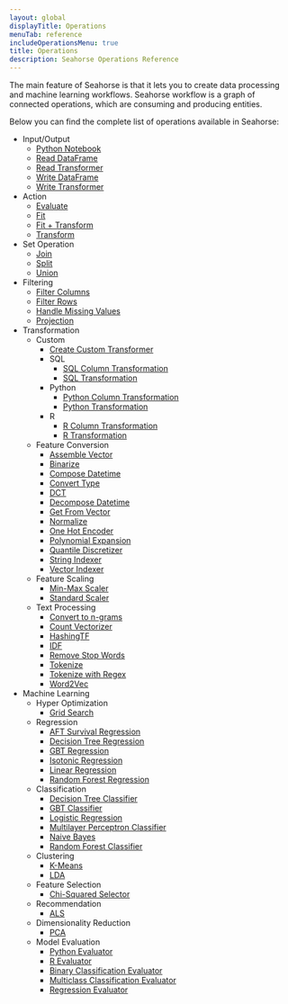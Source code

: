 ```yaml
---
layout: global
displayTitle: Operations
menuTab: reference
includeOperationsMenu: true
title: Operations
description: Seahorse Operations Reference
---
```


The main feature of Seahorse is that it lets you to create data processing and machine learning workflows.
Seahorse workflow is a graph of connected operations, which are consuming and producing entities.

Below you can find the complete list of operations available in Seahorse:

* Input/Output
  * [Python Notebook](operations/python_notebook.html)
  * [Read DataFrame](operations/read_dataframe.html)
  * [Read Transformer](operations/read_transformer.html)
  * [Write DataFrame](operations/write_dataframe.html)
  * [Write Transformer](operations/write_transformer.html)
* Action
  * [Evaluate](operations/evaluate.html)
  * [Fit](operations/fit.html)
  * [Fit + Transform](operations/fit_plus_transform.html)
  * [Transform](operations/transform.html)
* Set Operation
  * [Join](operations/join.html)
  * [Split](operations/split.html)
  * [Union](operations/union.html)
* Filtering
  * [Filter Columns](operations/filter_columns.html)
  * [Filter Rows](operations/filter_rows.html)
  * [Handle Missing Values](operations/handle_missing_values.html)
  * [Projection](operations/projection.html)
* Transformation
  * Custom
    * [Create Custom Transformer](operations/create_custom_transformer.html)
    * SQL
      * [SQL Column Transformation](operations/sql_column_transformation.html)
      * [SQL Transformation](operations/sql_transformation.html)
    * Python
      * [Python Column Transformation](operations/python_column_transformation.html)
      * [Python Transformation](operations/python_transformation.html)
    * R
      * [R Column Transformation](operations/r_column_transformation.html)
      * [R Transformation](operations/r_transformation.html)
  * Feature Conversion
    * [Assemble Vector](operations/assemble_vector.html)
    * [Binarize](operations/binarize.html)
    * [Compose Datetime](operations/compose_datetime.html)
    * [Convert Type](operations/convert_type.html)
    * [DCT](operations/dct.html)
    * [Decompose Datetime](operations/decompose_datetime.html)
    * [Get From Vector](operations/get_from_vector.html)
    * [Normalize](operations/normalize.html)
    * [One Hot Encoder](operations/one_hot_encoder.html)
    * [Polynomial Expansion](operations/polynomial_expansion.html)
    * [Quantile Discretizer](operations/quantile_discretizer.html)
    * [String Indexer](operations/string_indexer.html)
    * [Vector Indexer](operations/vector_indexer.html)
  * Feature Scaling
    * [Min-Max Scaler](operations/min-max_scaler.html)
    * [Standard Scaler](operations/standard_scaler.html)
  * Text Processing
    * [Convert to n-grams](operations/convert_to_n-grams.html)
    * [Count Vectorizer](operations/count_vectorizer.html)
    * [HashingTF](operations/hashingtf.html)
    * [IDF](operations/idf.html)
    * [Remove Stop Words](operations/remove_stop_words.html)
    * [Tokenize](operations/tokenize.html)
    * [Tokenize with Regex](operations/tokenize_with_regex.html)
    * [Word2Vec](operations/word2vec.html)
* Machine Learning
  * Hyper Optimization
    * [Grid Search](operations/grid_search.html)
  * Regression
    * [AFT Survival Regression](operations/aft_survival_regression.html)
    * [Decision Tree Regression](operations/decision_tree_regression.html)
    * [GBT Regression](operations/gbt_regression.html)
    * [Isotonic Regression](operations/isotonic_regression.html)
    * [Linear Regression](operations/linear_regression.html)
    * [Random Forest Regression](operations/random_forest_regression.html)
  * Classification
    * [Decision Tree Classifier](operations/decision_tree_classifier.html)
    * [GBT Classifier](operations/gbt_classifier.html)
    * [Logistic Regression](operations/logistic_regression.html)
    * [Multilayer Perceptron Classifier](operations/multilayer_perceptron_classifier.html)
    * [Naive Bayes](operations/naive_bayes.html)
    * [Random Forest Classifier](operations/random_forest_classifier.html)
  * Clustering
    * [K-Means](operations/k-means.html)
    * [LDA](operations/lda.html)
  * Feature Selection
    * [Chi-Squared Selector](operations/chi-squared_selector.html)
  * Recommendation
    * [ALS](operations/als.html)
  * Dimensionality Reduction
    * [PCA](operations/pca.html)
  * Model Evaluation
    * [Python Evaluator](operations/python_evaluator.html)
    * [R Evaluator](operations/r_evaluator.html)
    * [Binary Classification Evaluator](operations/binary_classification_evaluator.html)
    * [Multiclass Classification Evaluator](operations/multiclass_classification_evaluator.html)
    * [Regression Evaluator](operations/regression_evaluator.html)

